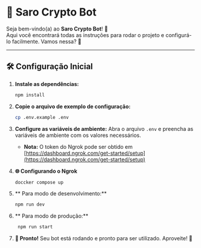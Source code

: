 # 🤖 Saro Crypto Bot

Seja bem-vindo(a) ao **Saro Crypto Bot**! 🚀  
Aqui você encontrará todas as instruções para rodar o projeto e configurá-lo facilmente. Vamos nessa? 🎉

---

## 🛠️ Configuração Inicial

1. **Instale as dependências:**
   ```bash
   npm install
    ```

2. **Copie o arquivo de exemplo de configuração:**
   ```bash
   cp .env.example .env
   ```

3. **Configure as variáveis de ambiente:**
   Abra o arquivo `.env` e preencha as variáveis de ambiente com os valores necessários.
   - **Nota:** O token do Ngrok pode ser obtido em [https://dashboard.ngrok.com/get-started/setup](https://dashboard.ngrok.com/get-started/setup)

4. **🌐 Configurando o Ngrok**
    ```bash
   doccker compose up
    ```

5. ** Para modo de desenvolvimento:**
   ```bash
   npm run dev
   ```
   
6. ** Para modo de produção:**
   ```bash
    npm run start
    ```
   
7. **🎉 Pronto!**
   Seu bot está rodando e pronto para ser utilizado. Aproveite! 🚀

